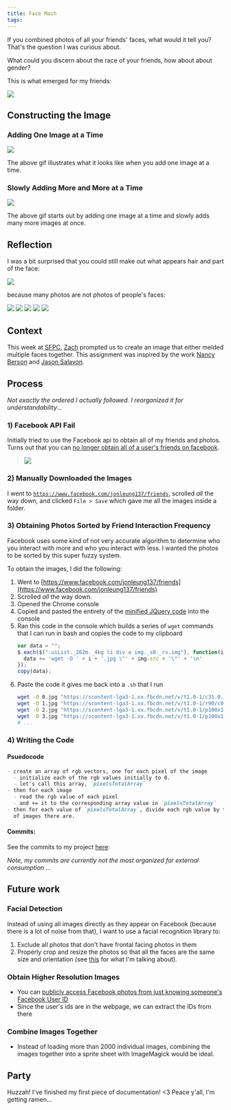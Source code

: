 ```yaml
---
title: Face Mash
tags:
---
```


If you combined photos of all your friends' faces, what would it tell you? That's the question I was curious about.

What could you discern about the race of your friends, how about about gender?

This is what emerged for my friends:

![](combined.png)

## Constructing the Image

### Adding One Image at a Time

[![](face-mash-screens-side-by-side.mov.gif)](face-mash-screens-side-by-side.mov)

The above gif illustrates what it looks like when you add  one image at a time.

### Slowly Adding More and More at a Time

[![](face-mash-screens.mov.gif)](face-mash-screens.mov)

The above gif starts out by adding one image at a time and slowly adds many more images at once.

## Reflection

I was a bit surprised that you could still make out what appears hair and part of the face:

![](hair-face.png)

because many photos are not photos of people's faces:

![](1.jpg)
![](7.jpg)
![](19.jpg)
![](20.jpg)
![](28.jpg)

## Context

This week at [SFPC](http://sfpc.io), [Zach](http://thesystemis.com/) prompted us to create an image that either melded multiple faces together. This assignment was inspired by the work [Nancy Berson](http://nancyburson.com/) and [Jason Salavon](http://salavon.com/).

## Process

_Not exactly the ordered I actually followed. I reorganized it for understandability..._

### 1) Facebook API Fail

Initially tried to use the Facebook api to obtain all of my friends and photos. Turns out that you can [no longer obtain all of a user's friends on facebook](https://developers.facebook.com/docs/apps/faq).

> ![](deprecating-obtaining-friends.png)

### 2) Manually Downloaded the Images

I went to [`https://www.facebook.com/jonleung137/friends`](https://www.facebook.com/jonleung137/friends), scrolled *all* the way down, and clicked `File > Save` which gave me all the images inside a folder.

### 3) Obtaining Photos Sorted by Friend Interaction Frequency

Facebook uses some kind of not very accurate algorithm to determine who you interact with more and who you interact with less. I wanted the photos to be sorted by this super fuzzy system.

To obtain the images, I did the following:

1. Went to [https://www.facebook.com/jonleung137/friends](https://www.facebook.com/jonleung137/friends)
2. Scrolled *all* the way down.
3. Opened the Chrome console
4. Copied and pasted the entirety of the [minified JQuery code](https://code.jquery.com/jquery-2.2.4.min.js) into the console
5. Ran this code in the console which builds a series of  `wget` commands that I
   can run in bash and copies the code to my clipboard
    ```js
    var data = "";
    $.each($(".uiList._262m._4kg li div a img._s0._rv.img"), function(i, img) {
      data += 'wget -O ' + i + '.jpg \"' + img.src + '\"' + '\n'
    });
    copy(data);
    ```
6. Paste the code it gives me back into a `.sh` that I run
    ```bash
    wget -O 0.jpg "https://scontent-lga3-1.xx.fbcdn.net/v/t1.0-1/c31.0.100.100/p100x100/12553002_10204845042917344_5549521851422223829_n.jpg?oh=fd45978c63e265135e813a1170d4d0c1&oe=58366F94"
    wget -O 1.jpg "https://scontent-lga3-1.xx.fbcdn.net/v/t1.0-1/r90/c0.50.100.100/p100x100/10245434_10203348801465430_1552392502088381112_n.jpg?oh=ef2c086759f0d191a0dbfb58cfc1510d&oe=58376F81"
    wget -O 2.jpg "https://scontent-lga3-1.xx.fbcdn.net/v/t1.0-1/p100x100/5232_10153546669894355_4063517365387124125_n.jpg?oh=e424aa502ef0a87455a37a76199dc429&oe=5830D799"
    wget -O 3.jpg "https://scontent-lga3-1.xx.fbcdn.net/v/t1.0-1/p100x100/12804886_10208681677458375_4116887309452467904_n.jpg?oh=51e4c820cfddb5954ecedead8ceb37ca&oe=581E6055"
    # ...
    ```

### 4) Writing the Code

#### Psuedocode

```md
- create an array of rgb vectors, one for each pixel of the image
  - initialize each of the rgb values initially to 0.
  - let's call this array, `pixelsTotalArray`
- then for each image
  - read the rgb value of each pixel
  - and += it to the corresponding array value in `pixelsTotalArray`
- then for each value of `pixelsTotalArray`, divide each rgb value by the number
  of images there are.
```

#### Commits:

See the commits to my project
[here](https://github.com/jonleung/face-mesh/commits/master):

_Note, my commits are currently not the most organized for external consumption
..._

## Future work

### Facial Detection

Instead of using all images directly as they appear on Facebook (because there
is a lot of noise from that), I want to use a facial recognition library to:

1. Exclude all photos that don't have frontal facing photos in them
2. Properly crop and resize the photos so that all the faces are the same size
   and orientation (see
  [this](http://docs.opencv.org/master/da/d60/tutorial_face_main.html#gsc.tab=0)
  for what I'm talking about).

### Obtain Higher Resolution Images

- You can [publicly access Facebook photos from just knowing someone's Facebook User ID](http://stackoverflow.com/questions/11743768/how-to-get-facebook-profile-large-square-picture)
- Since the user's ids are in the webpage, we can extract the IDs from there

### Combine Images Together

- Instead of loading more than 2000 individual images, combining the images together into a sprite sheet with ImageMagick would be ideal.

## Party

Huzzah! I've finished my first piece of documentation! <3
Peace y'all, I'm getting ramen...
